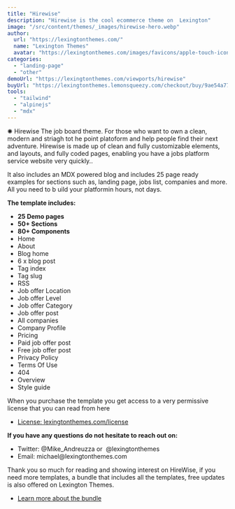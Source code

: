 ```yaml
---
title: "Hirewise"
description: "Hirewise is the cool ecommerce theme on  Lexington"
image: "/src/content/themes/_images/hirewise-hero.webp"
author:
  url: "https://lexingtonthemes.com/"
  name: "Lexington Themes"
  avatar: "https://lexingtonthemes.com/images/favicons/apple-touch-icon.png"
categories:
  - "landing-page"
  - "other"
demoUrl: "https://lexingtonthemes.com/viewports/hirewise"
buyUrl: "https://lexingtonthemes.lemonsqueezy.com/checkout/buy/9ae54a77-d4ab-456e-8dfd-0f6f69db73ff"
tools:
  - "tailwind"
  - "alpinejs"
  - "mdx"
---
```


<p>
  ✺ Hirewise  The job board theme. For those who want to own a clean, modern and striagh tot he point platoform and help people find their next adventure. Hirewise is made up of clean and fully customizable elements, and layouts, and fully coded pages, enabling you have a jobs platform service website very quickly..
</p>
<p>
 It also includes an MDX powered blog and includes 25 page ready examples for sections such as, landing page, jobs list, companies and more. All you need to b uild your platformin hours, not days.

</p>

<p><strong>The template includes:</strong></p>
<ul>
  <li><strong>25 Demo pages</strong></li>
  <li><strong>50+ Sections</strong></li>
  <li><strong>80+ Components</strong></li>
   <li>Home</li>
   <li>About</li>
   <li>Blog home</li>
  <li>6 x blog post</li>
  <li>Tag index</li>
  <li>Tag slug</li>
  <li>RSS</li>
<li>Job offer Location</li>
<li>Job offer Level</li>
<li>Job offer Category</li>
<li>Job offer post</li>
<li>All companies</li>
<li>Company Profile</li>
<li>Pricing</li>
<li>Paid job offer post</li>
<li>Free job offer post</li>
<li>Privacy Policy</li>
<li>Terms Of Use</li>
<li>404</li>
<li>Overview</li>
<li>Style guide</li>
</ul>
<p>When you purchase the template you get access to a very permissive license that you can read from here</p>
<ul>
   <li><a href="https://lexingtonthemes.com/license/" rel="noopener noreferrer" target="_blank">License: lexingtonthemes.com/license</a></li>
</ul>
<p><strong>If you have any questions do not hesitate to reach out on:</strong></p>
<ul>
   <li>Twitter: @Mike_Andreuzza or&nbsp; @lexingtonthemes</li>
   <li>Email: michael@lexingtonthemes.com</li>
</ul>
<p>Thank you so much for reading and showing interest on HireWise, if you need more templates, a bundle that includes all the templates, free updates is also offered on Lexington Themes.&nbsp;</p>
<ul>
   <li><a href="https://lexingtonthemes.com/pricing/" rel="noopener noreferrer" target="_blank" >Learn more about the bundle</a></li>
</ul>
